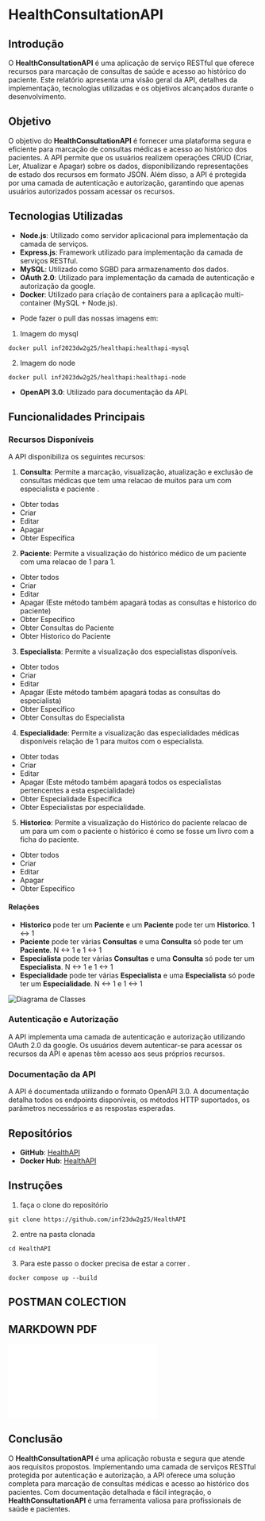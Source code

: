 # HealthConsultationAPI

## Introdução

O **HealthConsultationAPI** é uma aplicação de serviço RESTful que oferece recursos para marcação de consultas de saúde e acesso ao histórico do paciente. Este relatório apresenta uma visão geral da API, detalhes da implementação, tecnologias utilizadas e os objetivos alcançados durante o desenvolvimento.

## Objetivo

O objetivo do **HealthConsultationAPI** é fornecer uma plataforma segura e eficiente para marcação de consultas médicas e acesso ao histórico dos pacientes. A API permite que os usuários realizem operações CRUD (Criar, Ler, Atualizar e Apagar) sobre os dados, disponibilizando representações de estado dos recursos em formato JSON. Além disso, a API é protegida por uma camada de autenticação e autorização, garantindo que apenas usuários autorizados possam acessar os recursos.

## Tecnologias Utilizadas

- **Node.js**: Utilizado como servidor aplicacional para implementação da camada de serviços.
- **Express.js**: Framework utilizado para implementação da camada de serviços RESTful.
- **MySQL**: Utilizado como SGBD para armazenamento dos dados.
- **OAuth 2.0**: Utilizado para implementação da camada de autenticação e autorização da google.
- **Docker**: Utilizado para criação de containers para a aplicação multi-container (MySQL + Node.js).
* Pode fazer o pull das nossas imagens em:
1. Imagem do mysql
~~~CMD
docker pull inf2023dw2g25/healthapi:healthapi-mysql
~~~

2. Imagem do node
~~~CMD
docker pull inf2023dw2g25/healthapi:healthapi-node
~~~
- **OpenAPI 3.0**: Utilizado para documentação da API.

## Funcionalidades Principais

### Recursos Disponíveis

A API disponibiliza os seguintes recursos:

1. **Consulta**: Permite a marcação, visualização, atualização e exclusão de consultas médicas que tem uma relacao de muitos para um com especialista e paciente .
* Obter todas
* Criar
* Editar
* Apagar
* Obter Especifica

2. **Paciente**: Permite a visualização do histórico médico de um paciente com uma relacao de 1 para 1.
* Obter todos
* Criar
* Editar
* Apagar (Este método também apagará todas as consultas e historico do paciente)
* Obter Especifico
* Obter Consultas do Paciente
* Obter Historico do Paciente

3. **Especialista**: Permite a visualização dos especialistas disponíveis.
* Obter todos
* Criar
* Editar
* Apagar (Este método também apagará todas as consultas do especialista)
* Obter Especifico
* Obter Consultas do Especialista

4. **Especialidade**: Permite a visualização das especialidades médicas disponíveis relação de 1 para muitos com o especialista.
* Obter todas
* Criar
* Editar
* Apagar (Este método também apagará todos os especialistas pertencentes a esta especialidade)
* Obter Especialidade Especifica
* Obter Especialistas por especialidade.

5. **Historico**: Permite a visualização do Histórico do paciente relacao de um para um com o paciente o histórico é como se fosse um livro com a ficha do paciente.
* Obter todos
* Criar
* Editar
* Apagar
* Obter Especifico

#### Relações

* **Historico** pode ter um **Paciente** e um **Paciente** pode ter um **Historico**. 1 <-> 1
* **Paciente** pode ter várias **Consultas** e uma **Consulta** só pode ter um **Paciente**. N <-> 1 e 1 <-> 1
* **Especialista** pode ter várias **Consultas** e uma **Consulta** só pode ter um **Especialista**. N <-> 1 e 1 <-> 1
* **Especialidade** pode ter várias **Especialista** e uma **Especialista** só pode ter um **Especialidade**. N <-> 1 e 1 <-> 1

![Diagrama de Classes](./relatórios%20e%20documentos/Diagrama%20de%20classes.png)

### Autenticação e Autorização

A API implementa uma camada de autenticação e autorização utilizando OAuth 2.0 da google. Os usuários devem autenticar-se para acessar os recursos da API e apenas têm acesso aos seus próprios recursos.

### Documentação da API

A API é documentada utilizando o formato OpenAPI 3.0. A documentação detalha todos os endpoints disponíveis, os métodos HTTP suportados, os parâmetros necessários e as respostas esperadas.

## Repositórios

- **GitHub**: [HealthAPI](https://github.com/inf23dw2g25/HealthAPI)
- **Docker Hub**: [HealthAPI](https://hub.docker.com/repository/docker/inf2023dw2g25/healthapi/)

## Instruções

1. faça o clone do repositório
~~~CMD
git clone https://github.com/inf23dw2g25/HealthAPI
~~~

2. entre na pasta clonada
~~~CMD
cd HealthAPI
~~~

3. Para este passo o docker precisa de estar a correr . 
~~~CMD
docker compose up --build
~~~

## POSTMAN COLECTION

## MARKDOWN PDF
![Readme PDF](./relatórios%20e%20documentos/README.pdf)
## Conclusão

O **HealthConsultationAPI** é uma aplicação robusta e segura que atende aos requisitos propostos. Implementando uma camada de serviços RESTful protegida por autenticação e autorização, a API oferece uma solução completa para marcação de consultas médicas e acesso ao histórico dos pacientes. Com documentação detalhada e fácil integração, o **HealthConsultationAPI** é uma ferramenta valiosa para profissionais de saúde e pacientes.
